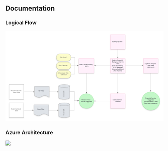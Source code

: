 ## Documentation 

### Logical Flow 

![](Screenshots/Flow.png)


### Azure Architecture

![](Screenshots/Blank%20diagram.jpeg)


